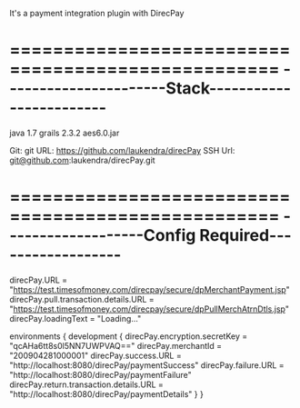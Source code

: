 It's a payment integration plugin with DirecPay

===================================================
----------------------Stack------------------------
===================================================
java 1.7
grails 2.3.2
aes6.0.jar

Git:
git URL: https://github.com/laukendra/direcPay
SSH Url: git@github.com:laukendra/direcPay.git

===================================================
-------------------Config Required------------------
===================================================
direcPay.URL = "https://test.timesofmoney.com/direcpay/secure/dpMerchantPayment.jsp"
direcPay.pull.transaction.details.URL = "https://test.timesofmoney.com/direcpay/secure/dpPullMerchAtrnDtls.jsp"
direcPay.loadingText = "Loading..."

environments {
    development {
        direcPay.encryption.secretKey = "qcAHa6tt8s0l5NN7UWPVAQ=="
        direcPay.merchantId = "200904281000001"
        direcPay.success.URL = "http://localhost:8080/direcPay/paymentSuccess"
        direcPay.failure.URL = "http://localhost:8080/direcPay/paymentFailure"
        direcPay.return.transaction.details.URL = "http://localhost:8080/direcPay/paymentDetails"
    }
}